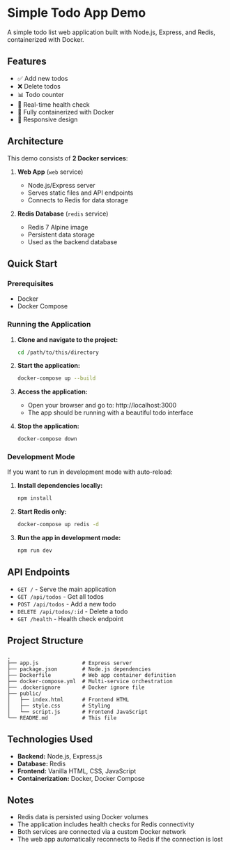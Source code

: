 # Simple Todo App Demo

A simple todo list web application built with Node.js, Express, and Redis, containerized with Docker.

## Features

- ✅ Add new todos
- ❌ Delete todos
- 📊 Todo counter
- 🔄 Real-time health check
- 🐳 Fully containerized with Docker
- 📱 Responsive design

## Architecture

This demo consists of **2 Docker services**:

1. **Web App** (`web` service)
   - Node.js/Express server
   - Serves static files and API endpoints
   - Connects to Redis for data storage

2. **Redis Database** (`redis` service)
   - Redis 7 Alpine image
   - Persistent data storage
   - Used as the backend database

## Quick Start

### Prerequisites
- Docker
- Docker Compose

### Running the Application

1. **Clone and navigate to the project:**
   ```bash
   cd /path/to/this/directory
   ```

2. **Start the application:**
   ```bash
   docker-compose up --build
   ```

3. **Access the application:**
   - Open your browser and go to: http://localhost:3000
   - The app should be running with a beautiful todo interface

4. **Stop the application:**
   ```bash
   docker-compose down
   ```

### Development Mode

If you want to run in development mode with auto-reload:

1. **Install dependencies locally:**
   ```bash
   npm install
   ```

2. **Start Redis only:**
   ```bash
   docker-compose up redis -d
   ```

3. **Run the app in development mode:**
   ```bash
   npm run dev
   ```

## API Endpoints

- `GET /` - Serve the main application
- `GET /api/todos` - Get all todos
- `POST /api/todos` - Add a new todo
- `DELETE /api/todos/:id` - Delete a todo
- `GET /health` - Health check endpoint

## Project Structure

```
.
├── app.js              # Express server
├── package.json        # Node.js dependencies
├── Dockerfile          # Web app container definition
├── docker-compose.yml  # Multi-service orchestration
├── .dockerignore       # Docker ignore file
├── public/
│   ├── index.html      # Frontend HTML
│   ├── style.css       # Styling
│   └── script.js       # Frontend JavaScript
└── README.md           # This file
```

## Technologies Used

- **Backend:** Node.js, Express.js
- **Database:** Redis
- **Frontend:** Vanilla HTML, CSS, JavaScript
- **Containerization:** Docker, Docker Compose

## Notes

- Redis data is persisted using Docker volumes
- The application includes health checks for Redis connectivity
- Both services are connected via a custom Docker network
- The web app automatically reconnects to Redis if the connection is lost
